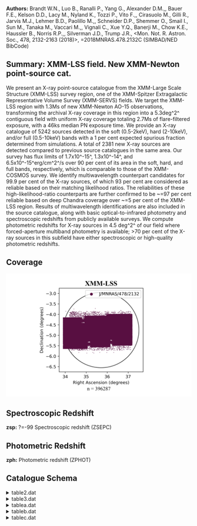 **Authors:** Brandt W.N., Luo B., Ranalli P., Yang G., Alexander D.M.,, Bauer F.E., Kelson D.D., Lacy M., Nyland K., Tozzi P., Vito F.,, Cirasuolo M., Gilli R., Jarvis M.J., Lehmer B.D., Paolillo M.,, Schneider D.P., Shemmer O., Smail I., Sun M., Tanaka M., Vaccari M.,, Vignali C., Xue Y.Q., Banerji M., Chow K.E., Haussler B., Norris R.P.,, Silverman J.D., Trump J.R., <Mon. Not. R. Astron. Soc., 478, 2132-2163 (2018)>, =2018MNRAS.478.2132C (SIMBAD/NED BibCode)

## Summary: XMM-LSS field. New XMM-Newton point-source cat. 

We present an X-ray point-source catalogue from the XMM-Large Scale Structure (XMM-LSS) survey region, one of the XMM-Spitzer Extragalactic Representative Volume Survey (XMM-SERVS) fields. We target the XMM-LSS region with 1.3Ms of new XMM-Newton AO-15 observations, transforming the archival X-ray coverage in this region into a 5.3deg^2^ contiguous field with uniform X-ray coverage totaling 2.7Ms of flare-filtered exposure, with a 46ks median PN exposure time. We provide an X-ray catalogue of 5242 sources detected in the soft (0.5-2keV), hard (2-10keV), and/or full (0.5-10keV) bands with a 1 per cent expected spurious fraction determined from simulations. A total of 2381 new X-ray sources are detected compared to previous source catalogues in the same area. Our survey has flux limits of 1.7x10^-15^, 1.3x10^-14^, and 6.5x10^-15^erg/cm^2^/s over 90 per cent of its area in the soft, hard, and full bands, respectively, which is comparable to those of the XMM-COSMOS survey. We identify multiwavelength counterpart candidates for 99.9 per cent of the X-ray sources, of which 93 per cent are considered as reliable based on their matching likelihood ratios. The reliabilities of these high-likelihood-ratio counterparts are further confirmed to be ~=97 per cent reliable based on deep Chandra coverage over ~=5 per cent of the XMM-LSS region. Results of multiwavelength identifications are also included in the source catalogue, along with basic optical-to-infrared photometry and spectroscopic redshifts from publicly available surveys. We compute photometric redshifts for X-ray sources in 4.5 deg^2^ of our field where forced-aperture multiband photometry is available; >70 per cent of the X-ray sources in this subfield have either spectroscopic or high-quality photometric redshifts.
## Coverage
![image](https://raw.githubusercontent.com/joshgithubbin/Sherlock-DDF/refs/heads/main/Catalogue%20Plotting/Catalogues/J-MNRAS-478-2132/Subcatalogues/XMM-LSS/Plots/fieldcover.png)
## Spectroscopic Redshift 
 
**zsp:** ?=-99 Spectroscopic redshift (ZSEPC) 
 

## Photometric Redshift 
 
**zph:** Photometric redshift (ZPHOT) 
 

## Catalogue Schema

<details>
<summary>table2.dat</summary>

| Bytes   | Format   | Units    | Label     | Explanations                            |
|:--------|:---------|:---------|:----------|:----------------------------------------|
| 1- 19   | A19      | ---      | Field     | Target field                            |
| 21- 24  | I4       | ---      | Rev       | XMM-Newton revolution number            |
| 26- 35  | I10      | ---      | ObsID     | XMM-Newton ObsID                        |
| 37- 55  | A19      | "datime" | Date      | UT observation starting date/time       |
| 57- 64  | F8.5     | deg      | RAdeg     | Pointing center right ascension (J2000) |
| 66- 73  | F8.5     | deg      | DEdeg     | Pointing center declination (J2000)     |
| 75- 79  | F5.2     | ks       | GTI(PN)   | Cleaned exposure time for PN            |
| 81- 85  | F5.2     | ks       | GTI(MOS1) | Cleaned exposure time for MOS1          |
| 87- 91  | F5.2     | ks       | GTI(MOS2) | Cleaned exposure time for MOS2          |
</details>

<details>
<summary>table3.dat</summary>

| Bytes   | Format   | Units   | Label           | Explanations                             |
|:--------|:---------|:--------|:----------------|:-----------------------------------------|
| 1- 6    | F6.2     | [mW/m2] | logS(0.5-2keV)  | Soft-band (0.5-2keV) flux                |
| 8- 12   | F5.3     | deg+2   | O(0.5-2keV)     | Soft-band (0.5-2keV) survey solid angle  |
| 14- 19  | F6.2     | [mW/m2] | logS(2-10keV)   | Hard band (2-10keV) flux                 |
| 21- 25  | F5.3     | deg+2   | O(2-10keV)      | Hard band (2-10keV)  survey solid angle  |
| 27- 32  | F6.2     | [mW/m2] | logS(0.5-10keV) | Full band (0.5-10keV) flux               |
| 34- 38  | F5.3     | deg+2   | O(0.5-10keV)    | Full band (0.5-10keV) survey solid angle |
</details>

<details>
<summary>tablea.dat</summary>

| Bytes     | Format   | Units   | Label      | Explanations                                |
|:----------|:---------|:--------|:-----------|:--------------------------------------------|
| 1- 8      | A8       | ---     | XID        | XID, XMMNNNNN (XID)                         |
| 10- 19    | F10.6    | deg     | RAdeg      | Mean source right ascension (J2000) (RA)    |
| 21- 30    | F10.6    | deg     | DEdeg      | Mean source declination (J2000) (DEC)       |
| 32- 35    | F4.2     | arcsec  | eXpos      | X-ray positional uncertainty (XPOSERR)      |
| 37- 40    | F4.2     | arcsec  | R68        | 68% X-ray positional uncertainty (R68)      |
| 42- 45    | F4.2     | arcsec  | R99        | 99.73% X-ray positional uncertainty (R99)   |
| 47- 52    | F6.3     | arcsec  | eEML       | Positional uncertainty calculated by        |
| 54- 63    | F10.6    | deg     | RASdeg     | ?=-99 Soft band right ascension (J2000)     |
| 65- 74    | F10.6    | deg     | DESdeg     | ?=-99 Soft band declination (J2000)         |
| 76- 85    | F10.6    | deg     | RAHdeg     | ?=-99 Hard band right ascension (J2000)     |
| 87- 96    | F10.6    | deg     | DEHdeg     | ?=-99 Hard band declination (J2000)         |
| 98- 107   | F10.6    | deg     | RAFdeg     | ?=-99 Full band right ascension (J2000)     |
| 109- 118  | F10.6    | deg     | DEFdeg     | ?=-99 Full band declination (J2000)         |
| 120- 127  | F8.1     | ---     | SdetML     | ?=-99 Soft band Source detection threshold  |
| 129- 136  | F8.1     | ---     | HdetML     | ?=-99 Hard band Source detection threshold  |
| 138- 145  | F8.1     | ---     | FdetML     | Full band Source detection threshold        |
| 147- 152  | F6.2     | ---     | SRel       | ?=-99 Soft band detection reliability       |
| 154- 159  | F6.2     | ---     | HRel       | ?=-99 Hard band detection reliability       |
| 161- 166  | F6.2     | ---     | FRel       | ?=-99 Full band detection reliability       |
| 168- 175  | F8.1     | s       | Sexp       | Soft band total exposure time (SB_EXP)      |
| 177- 184  | F8.1     | s       | Hexp       | Hard band total exposure time (HB_EXP)      |
| 186- 193  | F8.1     | s       | Fexp       | Full band total exposure time (FB_EXP)      |
| 195- 202  | F8.1     | s       | SexpPN     | Soft band PN exposure time (SB_EXPPN)       |
| 204- 211  | F8.1     | s       | SexpM1     | Soft band M1 exposure time (SB_EXPM1)       |
| 213- 220  | F8.1     | s       | SexpM2     | Soft band M2 exposure time (SB_EXPM2)       |
| 222- 229  | F8.1     | s       | HexpPN     | Hard band PN exposure time (HB_EXPPN)       |
| 231- 238  | F8.1     | s       | HexpM1     | Hard band M1 exposure time (HB_EXPM1)       |
| 240- 247  | F8.1     | s       | HexpM2     | Hard band M2 exposure time (HB_EXPM2)       |
| 249- 256  | F8.1     | s       | FexpPN     | Full band PN exposure time (FB_EXPPN)       |
| 258- 265  | F8.1     | s       | FexpM1     | Full band M1 exposure time (FB_EXPM1)       |
| 267- 274  | F8.1     | s       | FexpM2     | Full band M2 exposure time (FB_EXPM2)       |
| 276- 284  | F9.5     | ct/pix  | Sbkg       | ?=-99 Soft band total background map value  |
| 286- 294  | F9.5     | ct/pix  | Hbkg       | ?=-99 Hard band total background map value  |
| 296- 304  | F9.5     | ct/pix  | Fbkg       | ?=-99 Full band total background map value  |
| 306- 314  | F9.5     | ct/pix  | SbkgPN     | ?=-99 Soft band PN background map value     |
| 316- 324  | F9.5     | ct/pix  | SbkgM1     | ?=-99 Soft band M1 background map value     |
| 326- 334  | F9.5     | ct/pix  | SbkgM2     | ?=-99 Soft band M2 background map value     |
| 336- 344  | F9.5     | ct/pix  | HbkgPN     | ?=-99 Hard band PN background map value     |
| 346- 354  | F9.5     | ct/pix  | HbkgM1     | ?=-99 Hard band M1 background map value     |
| 356- 364  | F9.5     | ct/pix  | HbkgM2     | ?=-99 Hard band M2 background map value     |
| 366- 374  | F9.5     | ct/pix  | FbkgPN     | ?=-99 Full band PN background map value     |
| 376- 384  | F9.5     | ct/pix  | FbkgM1     | ?=-99 Full band M1 background map value     |
| 386- 394  | F9.5     | ct/pix  | FbkgM2     | ?=-99 Full band M2 background map value     |
| 396- 403  | F8.2     | ct      | Sct        | Soft band total net counts (SB_SCTS)        |
| 405- 412  | F8.2     | ct      | Hct        | Hard band total net counts (HB_SCTS)        |
| 414- 421  | F8.2     | ct      | Fct        | Full band total net counts (FB_SCTS)        |
| 423- 430  | F8.2     | ct      | SctPN      | Soft band PN net counts (SB_SCTPN)          |
| 432- 439  | F8.2     | ct      | SctM1      | ?=-99 Soft band M1 net counts (SB_SCTM1)    |
| 441- 448  | F8.2     | ct      | SctM2      | ?=-99 Soft band M2 net counts (SB_SCTM2)    |
| 450- 457  | F8.2     | ct      | HctPN      | ?=-99 Hard band PN net counts (HB_SCTPN)    |
| 459- 466  | F8.2     | ct      | HctM1      | ?=-99 Hard band M1 net counts (HB_SCTM1)    |
| 468- 475  | F8.2     | ct      | HctM2      | ?=-99 Hard band M2 net counts (HB_SCTM2)    |
| 477- 484  | F8.2     | ct      | FctPN      | Full band PN net counts (FB_SCTPN)          |
| 486- 493  | F8.2     | ct      | FctM1      | ?=-99 Full band M1 net counts (FB_SCTM1)    |
| 495- 502  | F8.2     | ct      | FctM2      | ?=-99 Full band M2 net counts (FB_SCTM2)    |
| 504- 511  | F8.2     | ct      | e_Sct      | ?=-99 Error on Sct (SB_SCTS_ERR)            |
| 513- 520  | F8.2     | ct      | e_Hct      | ?=-99 Error on Hct (HB_SCTS_ERR)            |
| 522- 529  | F8.2     | ct      | e_Fct      | ?=-99 Error on Fct (FB_SCTS_ERR)            |
| 531- 538  | F8.2     | ct      | e_SctPN    | ?=-99 Error on SctPN (SB_SCTPN_ERR)         |
| 540- 547  | F8.2     | ct      | e_SctM1    | ?=-99 Error on SctM1 (SB_SCTM1_ERR)         |
| 549- 556  | F8.2     | ct      | e_SctM2    | ?=-99 Error on SctM2 (SB_SCTM2_ERR)         |
| 558- 565  | F8.2     | ct      | e_HctPN    | ?=-99 Error on HctPN (HB_SCTPN_ERR)         |
| 567- 574  | F8.2     | ct      | e_HctM1    | ?=-99 Error on HctM1 (HB_SCTM1_ERR)         |
| 576- 583  | F8.2     | ct      | e_HctM2    | ?=-99 Error on HctM2 (HB_SCTM2_ERR)         |
| 585- 592  | F8.2     | ct      | e_FctPN    | ?=-99 Error on FctPN (FB_SCTPN_ERR)         |
| 594- 601  | F8.2     | ct      | e_FctM1    | ?=-99 Error on FctM1 (FB_SCTM1_ERR)         |
| 603- 610  | F8.2     | ct      | e_FctM2    | ?=-99 Error on FctM2 (FB_SCTM2_ERR)         |
| 612- 619  | F8.6     | ct/s    | Srate      | Soft band total net count rate (SB_RATE)    |
| 621- 628  | F8.6     | ct/s    | SratePN    | Soft band PN net count rate (SB_RATEPN)     |
| 630- 639  | F10.6    | ct/s    | SrateM1    | Soft band M1 net count rate (SB_RATEM1)     |
| 641- 650  | F10.6    | ct/s    | SrateM2    | Soft band M2 net count rate (SB_RATEM2)     |
| 652- 659  | F8.6     | ct/s    | Hrate      | Hard band total net count rate (HB_RATE)    |
| 661- 670  | F10.6    | ct/s    | HratePN    | Hard band PN net count rate (HB_RATEPN)     |
| 672- 681  | F10.6    | ct/s    | HrateM1    | Hard band M1 net count rate (HB_RATEM1)     |
| 683- 692  | F10.6    | ct/s    | HrateM2    | Hard band M2 net count rate (HB_RATEM2)     |
| 694- 701  | F8.6     | ct/s    | Frate      | Full band total net count rate (FB_RATE)    |
| 703- 710  | F8.6     | ct/s    | FratePN    | Full band PN net count rate (FB_RATEPN)     |
| 712- 721  | F10.6    | ct/s    | FrateM1    | Full band M1 net count rate (FB_RATEM1)     |
| 723- 732  | F10.6    | ct/s    | FrateM2    | Full band M2 net count rate (FB_RATEM2)     |
| 734- 743  | F10.6    | ct/s    | e_Srate    | ?=-99 Error on Srate (SB_RATE_ERR)          |
| 745- 754  | F10.6    | ct/s    | e_SratePN  | ?=-99 Error on SratePN (SB_RATEPN_ERR)      |
| 756- 765  | F10.6    | ct/s    | e_SrateM1  | ?=-99 Error on SrateM1 (SB_RATEM1_ERR)      |
| 767- 776  | F10.6    | ct/s    | e_SrateM2  | ?=-99 Error on SrateM2 (SB_RATEM2_ERR)      |
| 778- 787  | F10.6    | ct/s    | e_Hrate    | ?=-99 Error on Hrate (HB_RATE_ERR)          |
| 789- 798  | F10.6    | ct/s    | e_HratePN  | ?=-99 Error on HratePN (HB_RATEPN_ERR)      |
| 800- 809  | F10.6    | ct/s    | e_HrateM1  | ?=-99 Error on HrateM1 (HB_RATEM1_ERR)      |
| 811- 820  | F10.6    | ct/s    | e_HrateM2  | ?=-99 Error on HrateM2 (HB_RATEM2_ERR)      |
| 822- 831  | F10.6    | ct/s    | e_Frate    | ?=-99 Error on Frate (FB_RATE_ERR)          |
| 833- 842  | F10.6    | ct/s    | e_FratePN  | ?=-99 Error on FratePN (FB_RATEPN_ERR)      |
| 844- 853  | F10.6    | ct/s    | e_FrateM1  | ?=-99 Error on FrateM1 (FB_RATEM1_ERR)      |
| 855- 864  | F10.6    | ct/s    | e_FrateM2  | ?=-99 Error on FrateM2 (FB_RATEM2_ERR)      |
| 866- 877  | E12.6    | mW/m2   | SFlux      | Soft band flux (SB_FLUX)                    |
| 879- 890  | E12.6    | mW/m2   | e_SFlux    | ?=-99 Error on soft band flux (SB_FLUXERR)  |
| 892- 903  | E12.6    | mW/m2   | HFlux      | Hard band flux (HB_FLUX)                    |
| 905- 916  | E12.6    | mW/m2   | e_HFlux    | ?=-99 Error on hard band flux (HB_FLUXERR)  |
| 918- 929  | E12.6    | mW/m2   | FFlux      | Full band flux (FB_FLUX)                    |
| 931- 942  | E12.6    | mW/m2   | e_FFlux    | ?=-99 Error on full band flux (FB_FLUXERR)  |
| 944- 953  | F10.6    | ---     | HR         | ?=-99 Total hardness ratio (HR)             |
| 955- 964  | F10.6    | ---     | e_HR       | ?=-99 Error on HR (lower value) (HR_LERR)   |
| 966- 975  | F10.6    | ---     | E_HR       | ?=-99 Error on HR (upper value) (HR_UERR)   |
| 977- 986  | F10.6    | ---     | HRPN       | ?=-99 PN hardness ratio (BEHR_PN)           |
| 988- 997  | F10.6    | ---     | e_HRPN     | []?=-99 Error on HRPN (lower value)         |
| 999-1008  | F10.6    | ---     | E_HRPN     | []?=-99 Error on HRPN (upper value)         |
| 1010-1019 | F10.6    | ---     | HRM1       | ?=-99 M1 hardness ratio (BEHR_M1)           |
| 1021-1030 | F10.6    | ---     | e_HRM1     | []?=-99 Error on HRM1 (lower value)         |
| 1032-1041 | F10.6    | ---     | E_HRM1     | []?=-99 Error on HRM1 (upper value)         |
| 1043-1052 | F10.6    | ---     | HRM2       | ?=-99 M2 hardness ratio (BEHR_M2)           |
| 1054-1063 | F10.6    | ---     | e_HRM2     | []?=-99 Error on HRM2 (lower value)         |
| 1065-1074 | F10.6    | ---     | E_HRM2     | []?=-99 Error on HRM2 (upper value)         |
| 1076-1087 | E12.6    | 10-7W   | LX         | ?=-99 Rest-frame apparent 2-10keV           |
| 1089-1117 | A29      | ---     | CSCID      | ?=-99 CSC 2.0 source name (CSCID)           |
| 1119-1126 | A8       | ---     | XXLID      | ?=-99 XXM-XXL-North source name (XXLID)     |
| 1128      | I1       | ---     | NSERVS     | Number of counterpart candidates from SERVS |
| 10        | arcsec   | search  | radius     | of each X-ray source (NALL_SERVS)           |
| 1130-1131 | I2       | ---     | NVIDEO     | Number of counterpart candidates from VIDEO |
| 10        | arcsec   | search  | radius     | of each X-ray source (NALL_VIDEO)           |
| 1133-1134 | I2       | ---     | NCFHT      | Number of counterpart candidates from CFHT  |
| 10        | arcsec   | search  | radius     | of each X-ray source (NALL_CFHT)            |
| 1136-1137 | I2       | ---     | NHSC       | Number of counterpart candidates from HSC   |
| 10        | arcsec   | search  | radius     | of each X-ray source (NALL_HSC)             |
| 1139-1141 | I3       | ---     | NMSERVS    | ?=-99 Number of sources from SERVS that     |
| 1143-1145 | I3       | ---     | NMVIDEO    | ?=-99 Number of sources from VIDEO that     |
| 1147-1149 | I3       | ---     | NMCFHT     | ?=-99 Number of sources from CGHT that      |
| 1151-1153 | I3       | ---     | NMHSC      | ?=-99 Number of sources from HSC that       |
| 1155      | I1       | ---     | LRRel      | [0/1] Flag set to 1 if a reliable           |
| 1157      | I1       | ---     | Sblend     | [0/1] Flag set to 1 if the primary          |
| 1159-1164 | A6       | ---     | Catalog1   | Catalog from which the primary counterpart  |
| 1166-1175 | F10.6    | deg     | RA1deg     | ?=-99 Catalog 1 right ascension (J2000)     |
| 1177-1186 | F10.6    | deg     | DE1deg     | ?=-99 Catalog 1 declination (J2000)         |
| 1188-1197 | F10.6    | arcsec  | Sep1X      | ?=-99 Separation of primary counterpart     |
| 1199-1209 | F11.6    | ---     | LR1        | ?=-99 matching likelihood ratio of the      |
| 1211-1220 | F10.6    | deg     | RA1Sdeg    | ?=-99 SERVS right ascension (J2000)         |
| 1222-1231 | F10.6    | deg     | DE1Sdeg    | ?=-99 SERVS declination (J2000) (SERVS_DEC) |
| 1233-1239 | I7       | ---     | SERVSID1   | ?=-99 SERVS source name (SERVS_ID)          |
| 1241-1243 | I3       | ---     | SERVSMR1   | ?=-99 SERVS matching reliability (SERVS_MR) |
| 1245-1254 | F10.6    | deg     | RA1Vdeg    | ?=-99 VIDEO right ascension (J2000)         |
| 1256-1265 | F10.6    | deg     | DE1Vdeg    | ?=-99 VIDEO declination (J2000) (VIDEO_DEC) |
| 1267-1278 | I12      | ---     | VIDEOID1   | ?=-99 VIDEO source name (VIDEO_ID)          |
| 1280-1282 | I3       | ---     | VIDEOMR1   | ?=-99 VIDEO matching reliability (VIDEO_MR) |
| 1284-1293 | F10.6    | deg     | RA1Cdeg    | ?=-99 CFHT right ascension (J2000)          |
| 1295-1304 | F10.6    | deg     | DE1Cdeg    | ?=-99 CFHT declination (J2000)(CFHT_DEC)    |
| 1306-1316 | A11      | ---     | CFHTID1    | ?=-99 CFHT source name (CFHT_ID)            |
| 1318-1320 | I3       | ---     | CFHTMR1    | ?=-99 CFHT matching reliability (CFHT_MR)   |
| 1322-1331 | F10.6    | deg     | RA1Hdeg    | ?=-99 HSC right ascension (J2000) (HSC_RA)  |
| 1333-1342 | F10.6    | deg     | DE1Hdeg    | ?=-99 HSC declination (J2000) (HSC_DEC)     |
| 1344-1360 | I17      | ---     | HSCID1     | ?=-99 HSC source name (HSC_ID)              |
| 1362-1364 | I3       | ---     | HSCMR1     | ?=-99 HSC matching reliability (HSC_MR)     |
| 1366-1373 | F8.4     | mag     | [3.6]SE1   | ?=-99 SERVS 3.6um magnitude (SERVS_MAG1)    |
| 1375-1382 | F8.4     | mag     | [4.5]SE1   | ?=-99 SERVS 4.5um magnitude (SERVS_MAG2)    |
| 1384-1391 | F8.4     | mag     | e_[3.6]SE1 | ?=-99 SERVS 3.6um magnitude error           |
| 1393-1400 | F8.4     | mag     | e_[4.5]SE1 | ?=-99 SERVS 4.5um magnitude error           |
| 1402-1409 | F8.4     | mag     | [3.6]SW1   | ?=-99 SWIRE 3.6um magnitude (SWIRE_MAG1)    |
| 1411-1418 | F8.4     | mag     | [4.5]SW1   | ?=-99 SWIRE 4.5um magnitude (SWIRE_MAG2)    |
| 1420-1427 | F8.4     | mag     | [5.8]SW1   | ?=-99 SWIRE 5.8um magnitude (SWIRE_MAG3)    |
| 1429-1436 | F8.4     | mag     | [8.0]SW1   | ?=-99 SWIRE 8.0um magnitude (SWIRE_MAG4)    |
| 1438-1445 | F8.4     | mag     | e_[3.6]SW1 | ?=-99 SWIRE 3.6um magnitude error           |
| 1447-1454 | F8.4     | mag     | e_[4.5]SW1 | ?=-99 SWIRE 4.5um magnitude error           |
| 1456-1463 | F8.4     | mag     | e_[5.8]SW1 | ?=-99 SWIRE 5.8um magnitude error           |
| 1465-1472 | F8.4     | mag     | e_[8.0]SW1 | ?=-99 SWIRE 8.0um magnitude error           |
| 1474-1481 | F8.4     | mag     | [24]SW1    | ?=-99 SWIRE-MIPS 24um magnitude             |
| 1483-1490 | F8.4     | mag     | e_[24]SW1  | []?=-99 SWIRE-MIPS 24um magnitude error     |
| 1492-1499 | F8.4     | mag     | Zmag1      | ?=-99 VIDEO Z magnitude (AB) (VIDEO_ZMAG)   |
| 1501-1508 | F8.4     | mag     | e_Zmag1    | ?=-99 VIDEO Z magnitude error               |
| 1510-1517 | F8.4     | mag     | Ymag1      | ?=-99 VIDEO Y magnitude (AB) (VIDEO_YMAG)   |
| 1519-1526 | F8.4     | mag     | e_Ymag1    | ?=-99 VIDEO Y magnitude error               |
| 1528-1535 | F8.4     | mag     | Jmag1      | ?=-99 VIDEO J magnitude (AB) (VIDEO_JMAG)   |
| 1537-1544 | F8.4     | mag     | e_Jmag1    | ?=-99 VIDEO J magnitude error               |
| 1546-1553 | F8.4     | mag     | Hmag1      | ?=-99 VIDEO H magnitude (AB) (VIDEO_HMAG)   |
| 1555-1562 | F8.4     | mag     | e_Hmag1    | ?=-99 VIDEO H magnitude error               |
| 1564-1571 | F8.4     | mag     | Ksmag1     | ?=-99 VIDEO Ks magnitude (AB) (VIDEO_KSMAG) |
| 1573-1580 | F8.4     | mag     | e_Ksmag1   | ?=-99 VIDEO Ks magnitude error              |
| 1582-1588 | F7.3     | mag     | umag1C     | ?=-99 CFHTLS u magnitude (AB) (CFHT_UMAG)   |
| 1589-1595 | F7.3     | mag     | e_umag1C   | ?=-99 CFHTLS u magnitude error              |
| 1597-1603 | F7.3     | mag     | gmag1C     | ?=-99 CFHTLS g magnitude (AB) (CFHT_GMAG)   |
| 1604-1610 | F7.3     | mag     | e_gmag1C   | ?=-99 CFHTLS g magnitude error              |
| 1612-1618 | F7.3     | mag     | rmag1C     | ?=-99 CFHTLS r magnitude (AB) (CFHT_RMAG)   |
| 1619-1625 | F7.3     | mag     | e_rmag1C   | ?=-99 CFHTLS r magnitude error              |
| 1627-1633 | F7.3     | mag     | imag1C     | ?=-99 CFHTLS i magnitude (AB) (CFHT_IMAG)   |
| 1635-1641 | F7.3     | mag     | e_imag1C   | ?=-99 CFHTLS i magnitude error              |
| 1643-1649 | F7.3     | mag     | zmag1C     | ?=-99 CFHTLS z magnitude (AB) (CFHT_ZMAG)   |
| 1651-1656 | A6       | mag     | e_zmag1C   | ?=-99 CFHTLS z magnitude error              |
| 1658-1664 | F7.3     | mag     | gmag1H     | ?=-99 HSC g magnitude (AB) (HSC_GMAG)       |
| 1666-1673 | F8.3     | mag     | e_gmag1H   | ?=-99 HSC g magnitude error (HSC_GMAGERR)   |
| 1675-1681 | F7.3     | mag     | rmag1H     | ?=-99 HSC r magnitude (AB) (HSC_RMAG)       |
| 1683-1689 | F7.3     | mag     | e_rmag1H   | ?=-99 HSC r magnitude error (HSC_RMAGERR)   |
| 1691-1697 | F7.3     | mag     | imag1H     | ?=-99 HSC i magnitude (AB) (HSC_IMAG)       |
| 1699-1705 | F7.3     | mag     | e_imag1H   | ?=-99 HSC i magnitude error (HSC_IMAGERR)   |
| 1707-1713 | F7.3     | mag     | zmag1H     | ?=-99 HSC z magnitude (AB) (HSC_ZMAG)       |
| 1715-1721 | F7.3     | mag     | e_zmag1H   | ?=-99 HSC z magnitude error (HSC_ZMAGERR)   |
| 1723-1729 | F7.3     | mag     | ymag1H     | ?=-99 HSC y magnitude (AB) (HSC_YMAG)       |
| 1731-1738 | F8.3     | mag     | e_ymag1H   | ?=-99 HSC y magnitude error (HSC_YMAGERR)   |
| 1740-1749 | F10.6    | deg     | RAz1deg    | ?=-99 Redshift catalog for the primary      |
| 1751-1760 | F10.6    | deg     | DEz1deg    | ?=-99 Redshift catalog for the primary      |
| 1762-1780 | A19      | ---     | Z1ID       | ?=-99 Redshift catalog source name          |
| 1782-1791 | F10.6    | ---     | z1sp       | ?=-99 Spectroscopic redshift adopted for    |
| 1793-1798 | A6       | ---     | r_z1sp     | ?=-99 catalogue that provided the redshift  |
| 1800-1817 | A18      | ---     | z1Oflag    | Original redshift flag from one of the      |
| 1819-1825 | F7.3     | ---     | z1ph       | ?=-99 Photometric redshift (ZPHOT)          |
| 1827-1833 | F7.3     | ---     | E_z1ph     | ?=-99 Error on zph (upper value)            |
| 1835-1841 | F7.3     | ---     | e_z1ph     | ?=-99 Error on zph (lower value)            |
| 1843-1854 | E12.6    | ---     | q_z1ph     | ?=-99 Photometric-redshift quality          |
| 1856-1860 | A5       | ---     | Class1     | five-digit AGN classification flag (CLASS)  |
| 1862-1874 | A13      | ---     | Catalog2   | ?=-99 Catalog from which the secondary      |
| 1876-1885 | F10.6    | deg     | RA2deg     | ?=-99 Catalog 2 right ascension (J2000)     |
| 1887-1896 | F10.6    | deg     | DE2deg     | ?=-99 Catalog 2 declination (J2000)         |
| 1898-1907 | F10.6    | arcsec  | Sep2X      | ?=-99 Separation of secondary counterpart   |
| 1909-1918 | F10.6    | ---     | LR2        | ?=-99 matching likelihood ratio of the      |
| 1920-1929 | F10.6    | deg     | RA2Sdeg    | ?=-99 SERVS right ascension (J2000)         |
| 1931-1940 | F10.6    | deg     | DE2Sdeg    | ?=-99 SERVS declination (J2000)             |
| 1942-1948 | I7       | ---     | SERVSID2   | ?=-99 SERVS source name                     |
| 1950-1952 | I3       | ---     | SERVSMR2   | [0/1]?=-99 SERVS matching reliability       |
| 1954-1963 | F10.6    | deg     | RA2Vdeg    | ?=-99 VIDEO right ascension (J2000)         |
| 1965-1974 | F10.6    | deg     | DE2Vdeg    | ?=-99 VIDEO declination (J2000)             |
| 1976-1987 | I12      | ---     | VIDEOID2   | ?=-99 VIDEO source name                     |
| 1989-1991 | I3       | ---     | VIDEOMR2   | [0/1]?=-99 VIDEO matching reliability       |
| 1993-2002 | F10.6    | deg     | RA2Cdeg    | ?=-99 CFHT right ascension (J2000)          |
| 2004-2013 | F10.6    | deg     | DE2Cdeg    | ?=-99 CFHT declination (J2000)              |
| 2015-2025 | A11      | ---     | CFHTID2    | ?=-99 CFHT source name (SECONDARY_CFHT_ID)  |
| 2027-2029 | I3       | ---     | CFHTMR2    | [0/1]?=-99 CFHT matching reliability        |
| 2031-2040 | F10.6    | deg     | RA2Hdeg    | ?=-99 HSC right ascension (J2000)           |
| 2042-2051 | F10.6    | deg     | DE2Hdeg    | ?=-99 HSC declination (J2000)               |
| 2053-2069 | I17      | ---     | HSCID2     | ?=-99 HSC source name (SECONDARY_HSC_ID)    |
| 2071-2073 | I3       | ---     | HSCMR2     | [0/1]?=-99 HSC matching reliability         |
| 2075-2082 | F8.4     | mag     | [3.6]SE2   | ?=-99 SERVS 3.6um magnitude                 |
| 2084-2091 | F8.4     | mag     | [4.5]SE2   | ?=-99 SERVS 4.5um magnitude                 |
| 2093-2100 | F8.4     | mag     | e_[3.6]SE2 | ?=-99 SERVS 3.6um magnitude error           |
| 2102-2109 | F8.4     | mag     | e_[4.5]SE2 | ?=-99 SERVS 4.5um magnitude error           |
| 2111-2118 | F8.4     | mag     | [3.6]SW2   | ?=-99 SWIRE 3.6um magnitude                 |
| 2120-2127 | F8.4     | mag     | [4.5]SW2   | ?=-99 SWIRE 4.5um magnitude                 |
| 2129-2136 | F8.4     | mag     | [5.8]SW2   | ?=-99 SWIRE 5.8um magnitude                 |
| 2138-2145 | F8.4     | mag     | [8.0]SW2   | ?=-99 SWIRE 8.0um magnitude                 |
| 2147-2154 | F8.4     | mag     | e_[3.6]SW2 | ?=-99 SWIRE 3.6um magnitude error           |
| 2156-2163 | F8.4     | mag     | e_[4.5]SW2 | ?=-99 SWIRE 4.5um magnitude error           |
| 2165-2172 | F8.4     | mag     | e_[5.8]SW2 | ?=-99 SWIRE 5.8um magnitude error           |
| 2174-2181 | F8.4     | mag     | e_[8.0]SW2 | ?=-99 SWIRE 8.0um magnitude error           |
| 2183-2190 | F8.4     | mag     | [24]SW2    | ?=-99 SWIRE-MIPS 24um magnitude             |
| 2192-2199 | F8.4     | mag     | e_[24]SW2  | ?=-99 SWIRE-MIPS 24um magnitude error       |
| 2201-2208 | F8.4     | mag     | Zmag2      | ?=-99 VIDEO Z magnitude (AB)                |
| 2210-2217 | F8.4     | mag     | e_Zmag2    | ?=-99 VIDEO Z magnitude error               |
| 2219-2226 | F8.4     | mag     | Ymag2      | ?=-99 VIDEO Y magnitude (AB)                |
| 2228-2235 | F8.4     | mag     | e_Ymag2    | ?=-99 VIDEO Y magnitude error               |
| 2237-2244 | F8.4     | mag     | Jmag2      | ?=-99 VIDEO J magnitude (AB)                |
| 2246-2253 | F8.4     | mag     | e_Jmag2    | ?=-99 VIDEO J magnitude error               |
| 2255-2262 | F8.4     | mag     | Hmag2      | ?=-99 VIDEO H magnitude (AB)                |
| 2264-2271 | F8.4     | mag     | e_Hmag2    | ?=-99 VIDEO H magnitude error               |
| 2273-2280 | F8.4     | mag     | Ksmag2     | ?=-99 VIDEO Ks magnitude (AB)               |
| 2282-2289 | F8.4     | mag     | e_Ksmag2   | ?=-99 VIDEO Ks magnitude error              |
| 2290-2296 | F7.3     | mag     | umag2C     | ?=-99 CFHTLS u magnitude (AB)               |
| 2297-2303 | F7.3     | mag     | e_umag2C   | ?=-99 CFHTLS u magnitude error              |
| 2304-2310 | F7.3     | mag     | gmag2C     | ?=-99 CFHTLS g magnitude (AB)               |
| 2311-2317 | F7.3     | mag     | e_gmag2C   | ?=-99 CFHTLS g magnitude error              |
| 2318-2324 | F7.3     | mag     | rmag2C     | ?=-99 CFHTLS r magnitude (AB)               |
| 2325-2331 | F7.3     | mag     | e_rmag2C   | ?=-99 CFHTLS r magnitude error              |
| 2333-2339 | F7.3     | mag     | imag2C     | ?=-99 CFHTLS i magnitude (AB)               |
| 2341-2347 | F7.3     | mag     | e_imag2C   | ?=-99 CFHTLS i magnitude error              |
| 2348-2354 | F7.3     | mag     | zmag2C     | ?=-99 CFHTLS z magnitude (AB)               |
| 2355-2361 | F7.3     | mag     | e_zmag2C   | ?=-99 CFHTLS z magnitude error              |
| 2363-2369 | F7.3     | mag     | gmag2H     | ?=-99 HSC g magnitude (AB)                  |
| 2371-2377 | F7.3     | mag     | e_gmag2H   | ?=-99 HSC g magnitude error                 |
| 2379-2385 | F7.3     | mag     | rmag2H     | ?=-99 HSC r magnitude (AB)                  |
| 2387-2393 | F7.3     | mag     | e_rmag2H   | ?=-99 HSC r magnitude error                 |
| 2395-2401 | F7.3     | mag     | imag2H     | ?=-99 HSC i magnitude (AB)                  |
| 2403-2409 | F7.3     | mag     | e_imag2H   | ?=-99 HSC i magnitude error                 |
| 2411-2417 | F7.3     | mag     | zmag2H     | ?=-99 HSC z magnitude (AB)                  |
| 2419-2425 | F7.3     | mag     | e_zmag2H   | ?=-99 HSC z magnitude error                 |
| 2427-2433 | F7.3     | mag     | ymag2H     | ?=-99 HSC y magnitude (AB)                  |
| 2435-2443 | F9.3     | mag     | e_ymag2H   | ?=-99 HSC y magnitude error                 |
| 2445-2454 | F10.6    | deg     | RAz2deg    | ?=-99 Redshift catalog for the secondary    |
| 2456-2465 | F10.6    | deg     | DEz2deg    | ?=-99 Redshift catalog for the secondary    |
| 2467-2485 | A19      | ---     | Z2ID       | ?=-99 Redshift catalog source name          |
| 2487-2496 | F10.6    | deg     | z2sp       | ?=-99 Spectroscopic redshift adopted for    |
| 2498-2503 | A6       | ---     | r_z2sp     | ?=-99 Catalogue that provided the redshift  |
| 2505-2522 | A18      | ---     | z2Oflag    | ?=-99 Original redshift flag from one of    |
| 2524-2529 | A6       | ---     | Catalog3   | ?=-99 Catalog from which the tertiary       |
| 2531-2540 | F10.6    | deg     | RA3deg     | ?=-99 Catalog 3 right ascension (J2000)     |
| 2542-2551 | F10.6    | deg     | DE3deg     | ?=-99 Catalog 3 declination (J2000)         |
| 2553-2562 | F10.6    | arcsec  | Sep3X      | ?=-99 Separation of tertiary counterpart    |
| 2564-2573 | F10.6    | ---     | LR3        | ?=-99 matching likelihood ratio of the      |
| 2575-2584 | F10.6    | deg     | RA3Sdeg    | ?=-99 SERVS right ascension (J2000)         |
| 2586-2595 | F10.6    | deg     | DE3Sdeg    | ?=-99 SERVS declination (J2000)             |
| 2597-2603 | I7       | ---     | SERVSID3   | ?=-99 SERVS source name                     |
| 2605-2607 | I3       | ---     | SERVSMR3   | [0/1]?=-99 SERVS matching reliability       |
| 2609-2618 | F10.6    | deg     | RA3Vdeg    | ?=-99 VIDEO right ascension (J2000)         |
| 2620-2629 | F10.6    | deg     | DE3Vdeg    | ?=-99 VIDEO declination (J2000)             |
| 2631-2642 | I12      | ---     | VIDEOID3   | ?=-99 VIDEO source name                     |
| 2644-2653 | F10.6    | ---     | VIDEOMR3   | [0/1]?=-99 VIDEO matching reliability       |
| 2655-2664 | F10.6    | deg     | RA3Cdeg    | ?=-99 CFHT right ascension (J2000)          |
| 2666-2675 | F10.6    | deg     | DE3Cdeg    | ?=-99 CFHT declination (J2000)              |
| 2677-2687 | A11      | ---     | CFHTID3    | ?=-99 CFHT source name                      |
| 2689-2698 | F10.6    | ---     | CFHTMR3    | [0/1]?=-99 CFHT matching reliability        |
| 2700-2709 | F10.6    | deg     | RA3Hdeg    | ?=-99 HSC right ascension (J2000)           |
| 2711-2720 | F10.6    | deg     | DE3Hdeg    | ?=-99 HSC declination (J2000)               |
| 2722-2738 | I17      | ---     | HSCID3     | ?=-99 HSC source name                       |
| 2740-2749 | F10.6    | ---     | HSCMR3     | [0/1]?=-99 HSC matching reliability         |
| 2751-2758 | F8.4     | mag     | [3.6]SE3   | ?=-99 SERVS 3.6um magnitude                 |
| 2760-2767 | F8.4     | mag     | [4.5]SE3   | ?=-99 SERVS 4.5um magnitude                 |
| 2769-2776 | F8.4     | mag     | e_[3.6]SE3 | ?=-99 SERVS 3.6um magnitude error           |
| 2778-2785 | F8.4     | mag     | e_[4.5]SE3 | ?=-99 SERVS 4.5um magnitude error           |
| 2787-2794 | F8.4     | mag     | [3.6]SW3   | ?=-99 SWIRE 3.6um magnitude                 |
| 2796-2803 | F8.4     | mag     | [4.5]SW3   | ?=-99 SWIRE 4.5um magnitude                 |
| 2805-2812 | F8.4     | mag     | [5.8]SW3   | ?=-99 SWIRE 5.8um magnitude                 |
| 2814-2821 | F8.4     | mag     | [8.0]SW3   | ?=-99 SWIRE 8.0um magnitude                 |
| 2823-2830 | F8.4     | mag     | e_[3.6]SW3 | ?=-99 SWIRE 3.6um magnitude error           |
| 2832-2839 | F8.4     | mag     | e_[4.5]SW3 | ?=-99 SWIRE 4.5um magnitude error           |
| 2841-2848 | F8.4     | mag     | e_[5.8]SW3 | ?=-99 SWIRE 5.8um magnitude error           |
| 2850-2857 | F8.4     | mag     | e_[8.0]SW3 | ?=-99 SWIRE 8.0um magnitude error           |
| 2859-2866 | F8.4     | mag     | [24]SW3    | ?=-99 SWIRE-MIPS 24um magnitude             |
| 2868-2875 | F8.4     | mag     | e_[24]SW3  | ?=-99 SWIRE-MIPS 24um magnitude error       |
| 2877-2884 | F8.4     | mag     | Zmag3      | ?=-99 VIDEO Z magnitude (AB)                |
| 2886-2893 | F8.4     | mag     | e_Zmag3    | ?=-99 VIDEO Z magnitude (AB) error          |
| 2895-2902 | F8.4     | mag     | Ymag3      | ?=-99 VIDEO Y magnitude (AB)                |
| 2904-2911 | F8.4     | mag     | e_Ymag3    | ?=-99 VIDEO Y magnitude error               |
| 2913-2920 | F8.4     | mag     | Jmag3      | ?=-99 VIDEO J magnitude (AB)                |
| 2922-2929 | F8.4     | mag     | e_Jmag3    | ?=-99 VIDEO J magnitude error               |
| 2931-2938 | F8.4     | mag     | Hmag3      | ?=-99 VIDEO H magnitude (AB)                |
| 2940-2947 | F8.4     | mag     | e_Hmag3    | ?=-99 VIDEO H magnitude error               |
| 2949-2956 | F8.4     | mag     | Ksmag3     | ?=-99 VIDEO Ks magnitude (AB)               |
| 2958-2965 | F8.4     | mag     | e_Ksmag3   | ?=-99 VIDEO Ks magnitude error              |
| 2966-2972 | F7.3     | mag     | umag3C     | ?=-99 CFHTLS u magnitude (AB)               |
| 2973-2979 | F7.3     | mag     | e_umag3C   | ?=-99 CFHTLS u magnitude error              |
| 2980-2986 | F7.3     | mag     | gmag3C     | ?=-99 CFHTLS g magnitude (AB)               |
| 2987-2993 | F7.3     | mag     | e_gmag3C   | ?=-99 CFHTLS g magnitude error              |
| 2994-3000 | F7.3     | mag     | rmag3C     | ?=-99 CFHTLS r magnitude (AB)               |
| 3001-3007 | F7.3     | mag     | e_rmag3C   | ?=-99 CFHTLS r magnitude error              |
| 3009-3015 | F7.3     | mag     | imag3C     | ?=-99 CFHTLS i magnitude (AB)               |
| 3017-3023 | F7.3     | mag     | e_imag3C   | ?=-99 CFHTLS i magnitude error              |
| 3025-3030 | A6       | mag     | zmag3C     | ?=-99 CFHTLS z magnitude (AB)               |
| 3032-3037 | A6       | mag     | e_zmag3C   | ?=-99 CFHTLS z magnitude error              |
| 3039-3045 | F7.3     | mag     | gmag3H     | ?=-99 HSC g magnitude (AB)                  |
| 3047-3053 | F7.3     | mag     | e_gmag3H   | ?=-99 HSC g magnitude error                 |
| 3055-3061 | F7.3     | mag     | rmag3H     | ?=-99 HSC r magnitude (AB)                  |
| 3063-3069 | F7.3     | mag     | e_rmag3H   | ?=-99 HSC r magnitude error                 |
| 3071-3077 | F7.3     | mag     | imag3H     | ?=-99 HSC i magnitude (AB)                  |
| 3079-3085 | F7.3     | mag     | e_imag3H   | ?=-99 HSC i magnitude error                 |
| 3087-3093 | F7.3     | mag     | zmag3H     | ?=-99 HSC z magnitude (AB)                  |
| 3095-3101 | F7.3     | mag     | e_zmag3H   | ?=-99 HSC z magnitude error                 |
| 3103-3109 | F7.3     | mag     | ymag3H     | ?=-99 HSC y magnitude (AB)                  |
| 3111-3117 | F7.3     | mag     | e_ymag3H   | ?=-99 HSC y magnitude error                 |
| 3119-3128 | F10.6    | deg     | RAz3deg    | ?=-99 catalog for the tertiary counterpart  |
| 3130-3139 | F10.6    | deg     | DEz3deg    | ?=-99 Redshift catalog for the tertiary     |
| 3141-3149 | A9       | ---     | Z3ID       | ?=-99 Redshift catalog source name          |
| 3151-3160 | F10.6    | ---     | z3sp       | ?=-99 Spectroscopic redshift adopted for    |
| 3162-3167 | A6       | ---     | r_z3sp     | ?=-99 Catalogue that provided the redshift  |
| 3169-3173 | A5       | ---     | z3Oflag    | ?=-99 Original redshift flag from one of    |
| 3175-3193 | I19      | ---     | SDSS       | ?=-99 Supplementary SDSS id                 |
| 3195-3204 | F10.6    | deg     | RAsdeg     | ?=-99 Supplmentary SDSS right ascension     |
| 3206-3215 | F10.6    | deg     | DEsdeg     | ?=-99 Supplmentary SDSS declination (J2000) |
| 3219-3226 | F8.4     | mag     | umag       | ?=-99 Supplmentary SDSS u magnitude         |
| 3230-3237 | F8.4     | mag     | e_umag     | []?=-99 Supplmentary SDSS u magnitude error |
| 3241-3248 | F8.4     | mag     | gmag       | ?=-99 Supplmentary SDSS g magnitude         |
| 3252-3259 | F8.4     | mag     | e_gmag     | []?=-99 Supplmentary SDSS g magnitude error |
| 3263-3270 | F8.4     | mag     | rmag       | ?=-99 Supplmentary SDSS r magnitude         |
| 3274-3281 | F8.4     | mag     | e_rmag     | []?=-99 Supplmentary SDSS r magnitude error |
| 3285-3292 | F8.4     | mag     | imag       | ?=-99 Supplmentary SDSS i magnitude         |
| 3296-3303 | F8.4     | mag     | e_imag     | []?=-99 Supplmentary SDSS i magnitude error |
| 3307-3314 | F8.4     | mag     | zmag       | ?=-99 Supplmentary SDSS z magnitude         |
| 3318-3325 | F8.4     | mag     | e_zmag     | []?=-99 Supplmentary SDSS z magnitude error |
| 3327-3342 | A16      | ---     | 2MASS      | ?=-99 Supplementary 2MASS ID                |
| 3344-3353 | F10.6    | deg     | RA2mdeg    | ?=-99 2MASS right ascension (J2000)         |
| 3355-3364 | F10.6    | deg     | DE2mdeg    | ?=-99 2MASS declination (J2000)             |
| 3366-3372 | F7.3     | mag     | J2mag      | ?=-99 2MASS J magnitude                     |
| 3374-3380 | F7.3     | mag     | e_J2mag    | ?=-99 2MASS J magnitude error               |
| 3382-3388 | F7.3     | mag     | H2mag      | ?=-99 2MASS H magnitude                     |
| 3390-3396 | F7.3     | mag     | e_H2mag    | ?=-99 2MASS H magnitude error               |
| 3398-3404 | F7.3     | mag     | Ks2mag     | ?=-99 2MASS Ks magnitude                    |
| 3406-3412 | F7.3     | mag     | e_Ks2mag   | ?=-99 2MASS Ks magnitude error              |
| 3414-3425 | I12      | ---     | DXS        | ?=-99 Supplementary DXS ID                  |
| 3427-3436 | F10.6    | deg     | RADdeg     | ?=-99 Supplementary DXS right ascension     |
| 3438-3447 | F10.6    | deg     | DEDdeg     | ?=-99 Supplementary DXS declination (J2000) |
| 3449-3456 | F8.4     | mag     | JDmag      | ?=-99 Supplementary DXS J magnitude         |
| 3458-3465 | F8.4     | mag     | e_JDmag    | ?=-99 Supplementary DXS J magnitude error   |
| 3467-3474 | F8.4     | mag     | KsDmag     | ?=-99 Supplementary DXS Ks magnitude        |
| 3476-3483 | F8.4     | mag     | e_KsDmag   | ?=-99 Supplementary DXS Ks magnitude error  |
</details>

<details>
<summary>tableb.dat</summary>

| Bytes   | Format   | Units   | Label     | Explanations                                 |
|:--------|:---------|:--------|:----------|:---------------------------------------------|
| 1- 8    | A8       | ---     | XID       | Unique source ID (XID) assigned to           |
| 10- 31  | E22.20   | ---     | Pany      | Posterior probability of the X-ray source    |
| 33- 51  | F19.17   | ---     | Pi        | [0/1] Relative probability of a counterpart  |
| 53- 71  | F19.15   | deg     | RASdeg    | ?=-99 Right ascension (J2000) in             |
| 73- 92  | F20.16   | deg     | DESdeg    | ?=-99 Declination (J2000) in SERVS catalog   |
| 94-112  | F19.15   | deg     | RAVdeg    | ?=-99 Right ascension (J2000)                |
| 114-133 | F20.16   | deg     | DEVdeg    | ?=-99 Declination (J2000) in VIDEO catalog   |
| 135-153 | F19.15   | deg     | RACdeg    | ?=-99 Right ascension (J2000)                |
| 155-173 | F19.15   | deg     | DECdeg    | ?=-99 Declination (J2000) in CFHTLS catalog  |
| 175-193 | F19.15   | deg     | RAHdeg    | ?=-99 Right ascension (J2000) in HSC catalog |
| 195-214 | F20.16   | deg     | DEHdeg    | ?=-99 Declination (J2000) in HSC catalog     |
| 216-223 | F8.1     | ---     | SERVSID   | ?=-99 SERVS catalog designation              |
| 225-236 | I12      | ---     | VIDEOID   | ?=-99 VIDEO catalog designation              |
| 238-248 | A11      | ---     | CFHTID    | CFHTLS catalog designation                   |
| 250-266 | I17      | ---     | HSCID     | ?=-99 HSC catalog catalog designation        |
| 268-289 | F22.18   | arcsec  | SERVSSep  | ?=-99 Separation of the X-ray position from  |
| 291-312 | F22.18   | arcsec  | VIDEOSep  | ?=-99 Separation of the X-ray position from  |
| 314-335 | F22.18   | arcsec  | CFHTSep   | ?=-99 Separation of the X-ray position from  |
| 337-358 | F22.18   | arcsec  | HSCSep    | ?=-99 Separation of the X-ray position from  |
| 360-378 | F19.15   | mag     | [3.6]SE   | ?=-99 SERVS 1.9 arcsec aperture photometry   |
| 380-398 | F19.15   | mag     | [4.5]SE   | ?=-99 SERVS 1.9 arcsec aperture photometry   |
| 400-423 | F24.20   | mag     | e_[3.6]SE | ?=-99 rms uncertainty on [3.6]SE             |
| 425-448 | F24.20   | mag     | e_[4.5]SE | ?=-99 rms uncertainty on [4.5]SE             |
| 450-468 | F19.15   | mag     | Ymag      | ?=-99 VIDEO PSF photometry in Y band (AB)    |
| 470-493 | F24.20   | mag     | e_Ymag    | ?=-99 rms uncertainty on Ymag                |
| 495-513 | F19.15   | mag     | Jmag      | ?=-99 VIDEO PSF photometry in J band (AB)    |
| 515-538 | F24.20   | mag     | e_Jmag    | ?=-99 rms uncertainty on Jmag                |
| 540-558 | F19.15   | mag     | Hmag      | ?=-99 VIDEO PSF photometry in H band (AB)    |
| 560-583 | F24.20   | mag     | e_Hmag    | ?=-99 rms uncertainty on Hmag                |
| 585-603 | F19.15   | mag     | Ksmag     | ?=-99 VIDEO PSF photometry in Ks band (AB)   |
| 605-628 | F24.20   | mag     | e_Ksmag   | ?=-99 rms uncertainty on Ksmag               |
| 630-636 | F7.3     | mag     | umagC     | ?=-99 CFHTLS PSF photometry in u band (AB)   |
| 638-644 | F7.3     | mag     | e_umagC   | ?=-99 rms uncertainty on umagC               |
| 646-652 | F7.3     | mag     | gmagC     | ?=-99 CFHTLS PSF photometry in g band (AB)   |
| 654-660 | F7.3     | mag     | e_gmagC   | ?=-99 rms uncertainty on gmagC               |
| 662-668 | F7.3     | mag     | rmagC     | ?=-99 CFHTLS PSF photometry in r band (AB)   |
| 670-676 | F7.3     | mag     | e_rmagC   | ?=-99 rms uncertainty on rmagC               |
| 678-682 | F5.1     | mag     | imagC     | ?=-99 CFHTLS PSF photometry in i band (AB)   |
| 684-688 | F5.1     | mag     | e_imagC   | ?=-99 rms uncertainty on imagC               |
| 690-696 | F7.3     | mag     | zmagC     | ?=-99 CFHTLS PSF photometry in z band (AB)   |
| 698-704 | F7.3     | mag     | e_zmagC   | ?=-99 rms uncertainty on zmagC               |
| 706-724 | F19.15   | mag     | gmagH     | ?=-99 HSC CModel photometry in g band (AB)   |
| 725     | A1       | ---     | n_gmagH   | [i] i for infinity                           |
| 726-749 | F24.20   | mag     | e_gmagH   | ?=-99 rms uncertainty on gmagH               |
| 751-769 | F19.15   | mag     | rmagH     | ?=-99 HSC CModel photometry in r band (AB)   |
| 771-794 | F24.20   | mag     | e_rmagH   | ?=-99 rms uncertainty on rmagH               |
| 796-800 | F5.1     | mag     | imagH     | ?=-99 HSC CModel photometry in i band (AB)   |
| 802-806 | F5.1     | mag     | e_imagH   | ?=-99 rms uncertainty on imagH               |
| 808-826 | F19.15   | mag     | zmagH     | ?=-99 HSC CModel photometry in z band (AB)   |
| 827     | A1       | ---     | n_zmagH   | [i] i for infinity                           |
| 828-851 | F24.20   | mag     | e_zmagH   | ?=-99 rms uncertainty on zmagH               |
| 853-871 | F19.15   | mag     | YmagH     | ?=-99 HSC CModel photometry in Y band (AB)   |
| 872     | A1       | ---     | n_YmagH   | [i] i for infinity                           |
| 873-896 | F24.20   | mag     | e_YmagH   | ?=-99 rms uncertainty on YmagH               |
| 898     | I1       | ---     | MatchFlg  | [1/2] Matching flag (1)                      |

**Note**: For the most-probable counterparts the flag is set to 1.
   For other counterparts that are almost as likely as the most-probable
   counterpart (i.e. with p_i_>=p_iBest_), the flag is set to 2.

</details>

<details>
<summary>tablec.dat</summary>

| Bytes   | Format   | Units   | Label   | Explanations                                   |
|:--------|:---------|:--------|:--------|:-----------------------------------------------|
| 1- 12   | I12      | ---     | VIDEOID | VIDEO name (VIDEO_ID)                          |
| 14- 23  | F10.6    | deg     | RAdeg   | VIDEO right ascension (J2000) (VIDEO_RA)       |
| 25- 34  | F10.6    | deg     | DEdeg   | VIDEO declination (J2000) (VIDEO_DEC)          |
| 36- 42  | I7       | ---     | SERVSID | ?=-99 SERVS name (SERVS_ID)                    |
| 44- 53  | F10.6    | deg     | RASdeg  | ?=-99 SERVS right ascension (J2000) (SERVS_RA) |
| 55- 64  | F10.6    | deg     | DESdeg  | ?=-99 SERVS declination (J2000) (SERVS_DEC)    |
| 66- 70  | F5.3     | ---     | zph     | Photometric redshift (ZPHOT)                   |
| 72- 78  | F7.5     | ---     | q_zph   | Photometric redshift quality parameter (QZ)    |
| 80- 88  | F9.5     | ---     | zsp     | ?=-99 Spectroscopic redshift (ZSEPC)           |
| 90- 95  | A6       | ---     | r_zsp   | Catalogue that provided the redshift (ZSOURCE) |
| 97-114  | A18      | ---     | zOflag  | Original redshift flag (ZFLAG) (G1)            |
</details>
